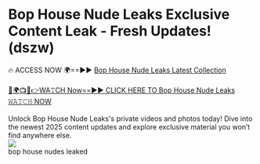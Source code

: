 # Bop House Nude Leaks Exclusive Content Leak - Fresh Updates! (dszw)

🔥 ACCESS NOW 🌍==►► <a href="https://tinyurl.com/2mz8nhtm" rel="nofollow">Bop House Nude Leaks Latest Collection</a>
<br><br>
[🔴🌍📺📱👉WA𝚃CH Now==►► CLICK HERE TO Bop House Nude Leaks 𝚆𝙰𝚃𝙲𝙷 NOW](https://tinyurl.com/2mz8nhtm)
<br><br>
Unlock Bop House Nude Leaks's private videos and photos today! Dive into the newest 2025 content updates and explore exclusive material you won’t find anywhere else.
<br>
<a href="https://tinyurl.com/2mz8nhtm" rel="nofollow" data-target="animated-image.originalLink"><img src="https://camo.githubusercontent.com/8a4f000d20f83aca3bf7ec5f350d767afa0574a8a352519fd8cfa583a6f93a33/68747470733a2f2f692e696d6775722e636f6d2f644a486b345a712e676966" data-canonical-src="https://i.imgur.com/dJHk4Zq.gif" style="max-width: 100%; display: inline-block;" data-target="animated-image.originalImage"></a>
<br>
bop house nudes leaked